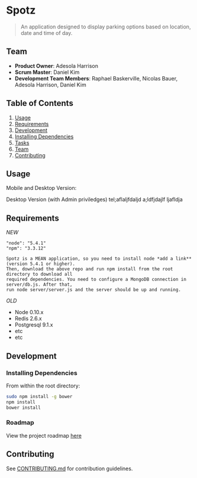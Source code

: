 # Spotz
> An application designed to display parking options based on location, date and time of day.

## Team

  - __Product Owner__: Adesola Harrison
  - __Scrum Master__: Daniel Kim
  - __Development Team Members__: Raphael Baskerville, Nicolas Bauer, Adesola Harrison, Daniel Kim

## Table of Contents

1. [Usage](#Usage)
1. [Requirements](#requirements)
1. [Development](#development)
1. [Installing Dependencies](#installing-dependencies)
1. [Tasks](#tasks)
1. [Team](#team)
1. [Contributing](#contributing)

## Usage

> 
Mobile and Desktop Version: 

Desktop Version (with Admin priviledges)
tel;aflaljfdaljd
a;ldfjdajlf
ljafldja

## Requirements
*NEW*
    
    "node": "5.4.1"
    "npm": "3.3.12"
    
    Spotz is a MEAN application, so you need to install node *add a link** (version 5.4.1 or higher). 
    Then, download the above repo and run npm install from the root directory to download all 
    required dependencies. You need to configure a MongoDB connection in server/db.js. After that, 
    run node server/server.js and the server should be up and running.


*OLD*
- Node 0.10.x
- Redis 2.6.x
- Postgresql 9.1.x
- etc
- etc

## Development



### Installing Dependencies

From within the root directory:

```sh
sudo npm install -g bower
npm install
bower install
```

### Roadmap

View the project roadmap [here](LINK_TO_PROJECT_ISSUES)


## Contributing

See [CONTRIBUTING.md](CONTRIBUTING.md) for contribution guidelines.
